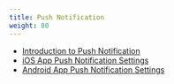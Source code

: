 ```yaml
---
title: Push Notification
weight: 80
---
```


- [Introduction to Push Notification](overview)
- [iOS App Push Notification Settings](apns)
- [Android App Push Notification Settings](gcm)

